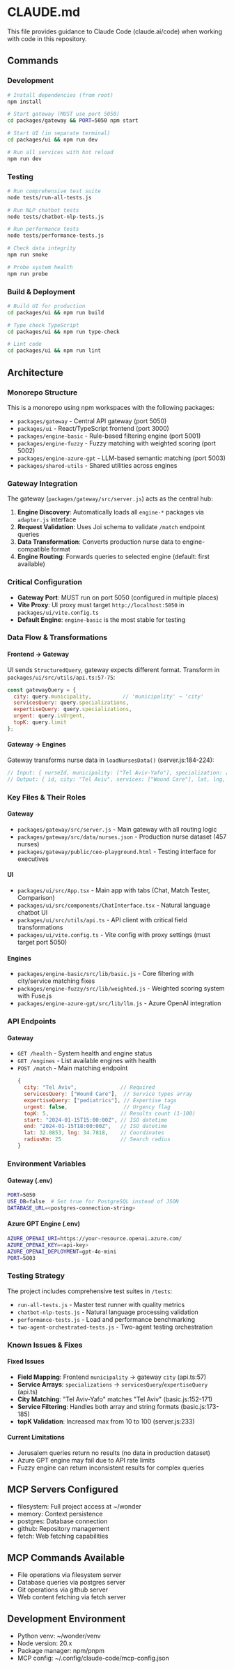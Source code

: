 # CLAUDE.md

This file provides guidance to Claude Code (claude.ai/code) when working with code in this repository.

## Commands

### Development
```bash
# Install dependencies (from root)
npm install

# Start gateway (MUST use port 5050)
cd packages/gateway && PORT=5050 npm start

# Start UI (in separate terminal)
cd packages/ui && npm run dev

# Run all services with hot reload
npm run dev
```

### Testing
```bash
# Run comprehensive test suite
node tests/run-all-tests.js

# Run NLP chatbot tests
node tests/chatbot-nlp-tests.js

# Run performance tests
node tests/performance-tests.js

# Check data integrity
npm run smoke

# Probe system health
npm run probe
```

### Build & Deployment
```bash
# Build UI for production
cd packages/ui && npm run build

# Type check TypeScript
cd packages/ui && npm run type-check

# Lint code
cd packages/ui && npm run lint
```

## Architecture

### Monorepo Structure
This is a monorepo using npm workspaces with the following packages:
- `packages/gateway` - Central API gateway (port 5050)
- `packages/ui` - React/TypeScript frontend (port 3000)
- `packages/engine-basic` - Rule-based filtering engine (port 5001)
- `packages/engine-fuzzy` - Fuzzy matching with weighted scoring (port 5002)
- `packages/engine-azure-gpt` - LLM-based semantic matching (port 5003)
- `packages/shared-utils` - Shared utilities across engines

### Gateway Integration
The gateway (`packages/gateway/src/server.js`) acts as the central hub:
1. **Engine Discovery**: Automatically loads all `engine-*` packages via `adapter.js` interface
2. **Request Validation**: Uses Joi schema to validate `/match` endpoint queries
3. **Data Transformation**: Converts production nurse data to engine-compatible format
4. **Engine Routing**: Forwards queries to selected engine (default: first available)

### Critical Configuration
- **Gateway Port**: MUST run on port 5050 (configured in multiple places)
- **Vite Proxy**: UI proxy must target `http://localhost:5050` in `packages/ui/vite.config.ts`
- **Default Engine**: `engine-basic` is the most stable for testing

### Data Flow & Transformations

#### Frontend → Gateway
UI sends `StructuredQuery`, gateway expects different format. Transform in `packages/ui/src/utils/api.ts:57-75`:
```javascript
const gatewayQuery = {
  city: query.municipality,          // 'municipality' → 'city'
  servicesQuery: query.specializations,
  expertiseQuery: query.specializations,
  urgent: query.isUrgent,
  topK: query.limit
};
```

#### Gateway → Engines
Gateway transforms nurse data in `loadNursesData()` (server.js:184-224):
```javascript
// Input: { nurseId, municipality: ["Tel Aviv-Yafo"], specialization: ["WOUND_CARE"] }
// Output: { id, city: "Tel Aviv", services: ["Wound Care"], lat, lng, rating }
```
### Key Files & Their Roles

#### Gateway
- `packages/gateway/src/server.js` - Main gateway with all routing logic
- `packages/gateway/src/data/nurses.json` - Production nurse dataset (457 nurses)
- `packages/gateway/public/ceo-playground.html` - Testing interface for executives

#### UI
- `packages/ui/src/App.tsx` - Main app with tabs (Chat, Match Tester, Comparison)
- `packages/ui/src/components/ChatInterface.tsx` - Natural language chatbot UI
- `packages/ui/src/utils/api.ts` - API client with critical field transformations
- `packages/ui/vite.config.ts` - Vite config with proxy settings (must target port 5050)

#### Engines
- `packages/engine-basic/src/lib/basic.js` - Core filtering with city/service matching fixes
- `packages/engine-fuzzy/src/lib/weighted.js` - Weighted scoring system with Fuse.js
- `packages/engine-azure-gpt/src/lib/llm.js` - Azure OpenAI integration

### API Endpoints

#### Gateway
- `GET /health` - System health and engine status
- `GET /engines` - List available engines with health
- `POST /match` - Main matching endpoint
  ```javascript
  {
    city: "Tel Aviv",              // Required
    servicesQuery: ["Wound Care"],  // Service types array
    expertiseQuery: ["pediatrics"], // Expertise tags
    urgent: false,                  // Urgency flag
    topK: 5,                       // Results count (1-100)
    start: "2024-01-15T15:00:00Z", // ISO datetime
    end: "2024-01-15T18:00:00Z",   // ISO datetime
    lat: 32.0853, lng: 34.7818,    // Coordinates
    radiusKm: 25                   // Search radius
  }
  ```

### Environment Variables

#### Gateway (.env)
```bash
PORT=5050
USE_DB=false  # Set true for PostgreSQL instead of JSON
DATABASE_URL=<postgres-connection-string>
```

#### Azure GPT Engine (.env)
```bash
AZURE_OPENAI_URI=https://your-resource.openai.azure.com/
AZURE_OPENAI_KEY=<api-key>
AZURE_OPENAI_DEPLOYMENT=gpt-4o-mini
PORT=5003
```

### Testing Strategy

The project includes comprehensive test suites in `/tests`:
- `run-all-tests.js` - Master test runner with quality metrics
- `chatbot-nlp-tests.js` - Natural language processing validation
- `performance-tests.js` - Load and performance benchmarking
- `two-agent-orchestrated-tests.js` - Two-agent testing orchestration

### Known Issues & Fixes

#### Fixed Issues
- **Field Mapping**: Frontend `municipality` → gateway `city` (api.ts:57)
- **Service Arrays**: `specializations` → `servicesQuery`/`expertiseQuery` (api.ts)
- **City Matching**: "Tel Aviv-Yafo" matches "Tel Aviv" (basic.js:152-171)
- **Service Filtering**: Handles both array and string formats (basic.js:173-185)
- **topK Validation**: Increased max from 10 to 100 (server.js:233)

#### Current Limitations
- Jerusalem queries return no results (no data in production dataset)
- Azure GPT engine may fail due to API rate limits
- Fuzzy engine can return inconsistent results for complex queries
## MCP Servers Configured
- filesystem: Full project access at ~/wonder
- memory: Context persistence 
- postgres: Database connection
- github: Repository management
- fetch: Web fetching capabilities

## MCP Commands Available
- File operations via filesystem server
- Database queries via postgres server
- Git operations via github server
- Web content fetching via fetch server

## Development Environment
- Python venv: ~/wonder/venv
- Node version: 20.x
- Package manager: npm/pnpm
- MCP config: ~/.config/claude-code/mcp-config.json
